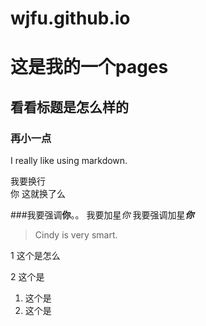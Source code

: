 # wjfu.github.io

# 这是我的一个pages

## 看看标题是怎么样的
### 再小一点

I really like using markdown.

我要换行<br>你
这就换了么

###我要强调**你**。。
我要加星*你*
我要强调加星***你***

> Cindy is very smart.

1 这个是怎么

2 这个是

1. 这个是
2. 这个是
